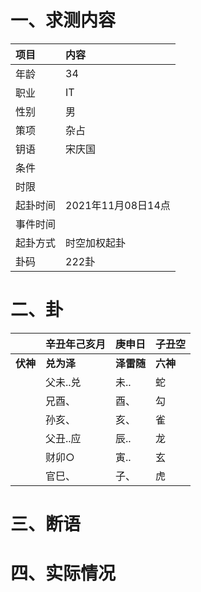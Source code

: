 # 一、求测内容
|项目|内容|
|:-|:-|
|年龄|34|
|职业|IT|
|性别|男|
|策项|杂占|
|钥语|宋庆国|
|条件||
|时限||
|起卦时间|2021年11月08日14点|
|事件时间||
|起卦方式|时空加权起卦|
|卦码|222卦|

# 二、卦
||辛丑年己亥月|庚申日|子丑空|
|:-|:-|:-|:-|
|**伏神**|**兑为泽**|**泽雷随**|**六神**|
||父未..兑|未..|蛇|
||兄酉、|酉、|勾|
||孙亥、|亥、|雀|
||父丑..应|辰..|龙|
||财卯○|寅..|玄|
||官巳、|子、|虎|


# 三、断语

# 四、实际情况